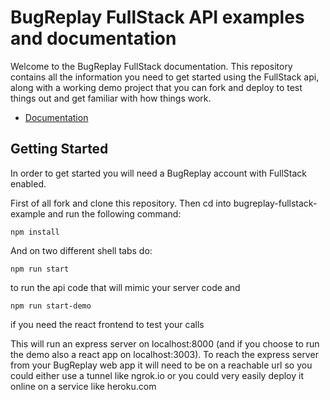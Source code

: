 
# BugReplay FullStack API examples and documentation

Welcome to the BugReplay FullStack documentation. This repository contains all the information you need to get started using the FullStack api, along with a working demo project that you can fork and deploy to test things out and get familiar with how things work.

* [Documentation](https://github.com/BugReplay/bugreplay-fullstack-example/wiki/home)

## Getting Started

In order to get started you will need a BugReplay account with FullStack enabled.

First of all fork and clone this repository. Then cd into bugreplay-fullstack-example and run the following command:

```
npm install
```

And on two different shell tabs do:

```
npm run start
```

to run the api code that will mimic your server code and

```
npm run start-demo
```

if you need the react frontend to test your calls

This will run an express server on localhost:8000 (and if you choose to run the demo also a react app on localhost:3003). To reach the express server from your BugReplay web app it will need to be on a reachable url so you could either use a tunnel like ngrok.io or you could very easily deploy it online on a service like heroku.com


